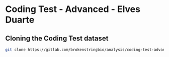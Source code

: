 # Coding Test - Advanced -  Elves Duarte

## Cloning the Coding Test dataset


``` bash
git clone https://gitlab.com/brokenstringbio/analysis/coding-test-advanced.git
```
